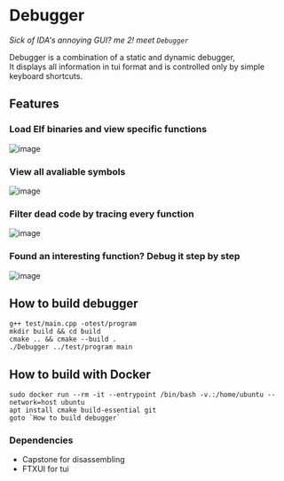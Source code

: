 # Debugger
*Sick of IDA's annoying GUI? me 2! meet `Debugger`*

Debugger is a combination of a static and dynamic debugger,<br>
It displays all information in tui format and is controlled only by simple keyboard shortcuts.
## Features
### Load Elf binaries and view specific functions
![image](https://github.com/user-attachments/assets/ca2c7847-c0ec-478d-89fc-5d5a7647e54a)

### View all avaliable symbols
![image](https://github.com/user-attachments/assets/35086e4b-dc63-4b17-8fb0-7845bc4dbabf)

### Filter dead code by tracing every function
![image](https://github.com/user-attachments/assets/79d1e720-ad1a-4b80-ab52-bf7085a37597)

### Found an interesting function? Debug it step by step
![image](https://github.com/user-attachments/assets/5b5cb8dc-f01c-42f1-928d-63ef5b6558dd)


## How to build debugger
```console
g++ test/main.cpp -otest/program
mkdir build && cd build
cmake .. && cmake --build .
./Debugger ../test/program main
```
## How to build with Docker
```console
sudo docker run --rm -it --entrypoint /bin/bash -v.:/home/ubuntu --network=host ubuntu
apt install cmake build-essential git
goto `How to build debugger`
```

### Dependencies
* Capstone for disassembling
* FTXUI for tui
